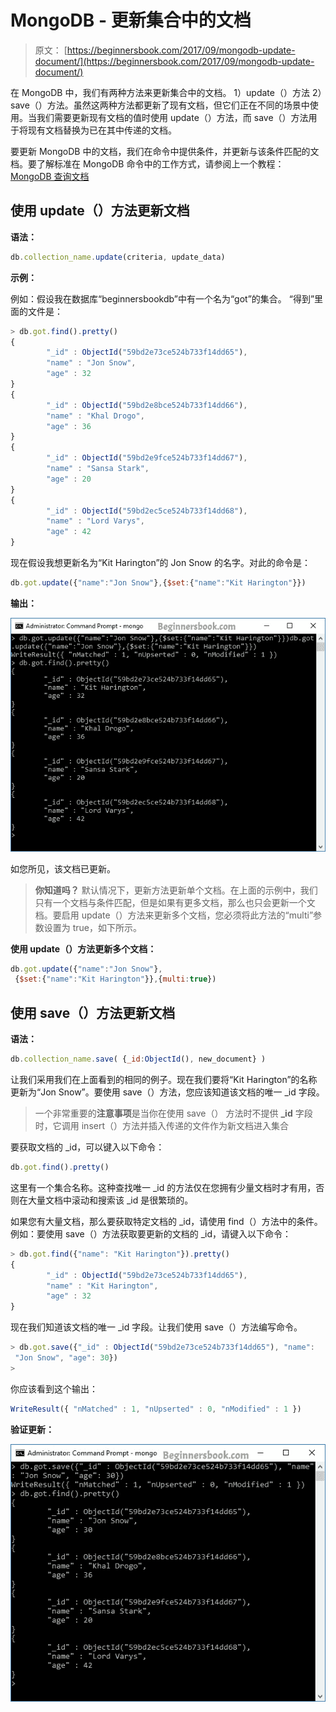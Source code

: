 # MongoDB - 更新集合中的文档

> 原文： [https://beginnersbook.com/2017/09/mongodb-update-document/](https://beginnersbook.com/2017/09/mongodb-update-document/)

在 MongoDB 中，我们有两种方法来更新集合中的文档。 1）update（）方法 2）save（）方法。虽然这两种方法都更新了现有文档，但它们正在不同的场景中使用。当我们需要更新现有文档的值时使用 update（）方法，而 save（）方法用于将现有文档替换为已在其中传递的文档。

要更新 MongoDB 中的文档，我们在命令中提供条件，并更新与该条件匹配的文档。要了解标准在 MongoDB 命令中的工作方式，请参阅上一个教程： [MongoDB 查询文档](https://beginnersbook.com/2017/09/mongodb-query-document-using-find-method/)

## 使用 update（）方法更新文档

**语法：**

```js
db.collection_name.update(criteria, update_data)
```

**示例：**

例如：假设我在数据库“beginnersbookdb”中有一个名为“got”的集合。 “得到”里面的文件是：

```js
> db.got.find().pretty()
{
        "_id" : ObjectId("59bd2e73ce524b733f14dd65"),
        "name" : "Jon Snow",
        "age" : 32
}
{
        "_id" : ObjectId("59bd2e8bce524b733f14dd66"),
        "name" : "Khal Drogo",
        "age" : 36
}
{
        "_id" : ObjectId("59bd2e9fce524b733f14dd67"),
        "name" : "Sansa Stark",
        "age" : 20
}
{
        "_id" : ObjectId("59bd2ec5ce524b733f14dd68"),
        "name" : "Lord Varys",
        "age" : 42
}
```

现在假设我想更新名为“Kit Harington”的 Jon Snow 的名字。对此的命令是：

```js
db.got.update({"name":"Jon Snow"},{$set:{"name":"Kit Harington"}})
```

**输出：**

![MongoDB Update Document](img/46fb27fc47fdb6655124f718fd32e4d2.jpg)

如您所见，该文档已更新。

> **你知道吗？** 默认情况下，更新方法更新单个文档。在上面的示例中，我们只有一个文档与条件匹配，但是如果有更多文档，那么也只会更新一个文档。要启用 update（）方法来更新多个文档，您必须将此方法的“multi”参数设置为 true，如下所示。

**使用 update（）方法更新多个文档：**

```js
db.got.update({"name":"Jon Snow"},
 {$set:{"name":"Kit Harington"}},{multi:true})

```

## 使用 save（）方法更新文档

**语法：**

```js
db.collection_name.save( {_id:ObjectId(), new_document} )
```

让我们采用我们在上面看到的相同的例子。现在我们要将“Kit Harington”的名称更新为“Jon Snow”。要使用 save（）方法，您应该知道该文档的唯一 _id 字段。

> 一个非常重要的**注意事项**是当你在使用 save（）
> 方法时不提供 **_id** 字段时，它调用 insert（）方法并插入传递的文件作为新文档进入集合

要获取文档的 _id，可以键入以下命令：

```js
db.got.find().pretty()
```

这里有一个集合名称。这种查找唯一 _id 的方法仅在您拥有少量文档时才有用，否则在大量文档中滚动和搜索该 _id 是很繁琐的。

如果您有大量文档，那么要获取特定文档的 _id，请使用 find（）方法中的条件。例如：要使用 save（）方法获取要更新的文档的 _id，请键入以下命令：

```js
> db.got.find({"name": "Kit Harington"}).pretty()
{
        "_id" : ObjectId("59bd2e73ce524b733f14dd65"),
        "name" : "Kit Harington",
        "age" : 32
}
```

现在我们知道该文档的唯一 _id 字段。让我们使用 save（）方法编写命令。

```js
> db.got.save({"_id" : ObjectId("59bd2e73ce524b733f14dd65"), "name":
 "Jon Snow", "age": 30})
>
```

你应该看到这个输出：

```js
WriteResult({ "nMatched" : 1, "nUpserted" : 0, "nModified" : 1 })
```

**验证更新：**

![MongoDB save() method to update document](img/5858855ca8662da8ebaf5513bccea6c6.jpg)